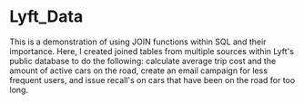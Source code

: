 # Lyft_Data
This is a demonstration of using JOIN functions within SQL and their importance.
Here, I created joined tables from multiple sources within Lyft's public database to do the following:
calculate average trip cost and the amount of active cars on the road,
create an email campaign for less frequent users,
and issue recall's on cars that have been on the road for too long.
